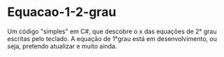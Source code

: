 # Equacao-1-2-grau
Um código "simples" em C#, que descobre o x das equações de 2° grau escritas pelo teclado. A equação de 1°grau está em desenvolvimento, ou seja, pretendo atualizar e muito ainda.
